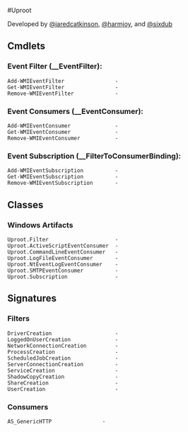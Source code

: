#Uproot

Developed by [@jaredcatkinson](https://twitter.com/jaredcatkinson), [@harmjoy](https://twitter.com/harmj0y), and [@sixdub](https://twitter.com/sixdub)

## Cmdlets
### Event Filter (__EventFilter):
    Add-WMIEventFilter                -   
    Get-WMIEventFilter                -   
    Remove-WMIEventFilter             -   

### Event Consumers (__EventConsumer):
    Add-WMIEventConsumer              -   
    Get-WMIEventConsumer              -   
    Remove-WMIEventConsumer           -   

### Event Subscription (__FilterToConsumerBinding):
    Add-WMIEventSubscription          -   
    Get-WMIEventSubscription          -   
    Remove-WMIEventSubscription       -   
    
## Classes
### Windows Artifacts
    Uproot.Filter                     -   
    Uproot.ActiveScriptEventConsumer  -   
    Uproot.CommandLineEventConsumer   -   
    Uproot.LogFileEventConsumer       -   
    Uproot.NtEventLogEventConsumer    -   
    Uproot.SMTPEventConsumer          -   
    Uproot.Subscription               -   

## Signatures
### Filters
    DriverCreation                    -   
    LoggedOnUserCreation              -   
    NetworkConnectionCreation         -   
    ProcessCreation                   -   
    ScheduledJobCreation              -   
    ServerConnectionCreation          -   
    ServiceCreation                   -   
    ShadowCopyCreation                -   
    ShareCreation                     -   
    UserCreation                      -       

### Consumers
    AS_GenericHTTP	              -   